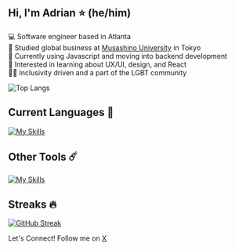 ## Hi, I'm Adrian ⭐ (he/him)

💻 Software engineer based in Atlanta</br>
💼 Studied global business at [Musashino University](https://www.musashino-u.ac.jp/academics/faculty/global_studies/global_business/) in Tokyo</br>
🌱 Currently using Javascript and moving into backend development</br>
💭 Interested in learning about UX/UI, design, and React</br>
🏳️‍🌈 Inclusivity driven and a part of the LGBT community

![Top Langs](https://github-readme-stats.vercel.app/api/top-langs/?username=AdrianMaresDev&layout=compact&theme=tokyonight)

## Current Languages 🚀

[![My Skills](https://skillicons.dev/icons?i=js,html,css)](https://skillicons.dev)

## Other Tools ☄️

[![My Skills](https://skillicons.dev/icons?i=git,github,vscode,tailwind,nodejs,netlify,windows,figma)](https://skillicons.dev)

## Streaks 🔥

[![GitHub Streak](https://streak-stats.demolab.com?user=AdrianMaresDev&theme=tokyonight)](https://git.io/streak-stats)

Let's Connect! Follow me on [X](https://x.com/MaresDev)
